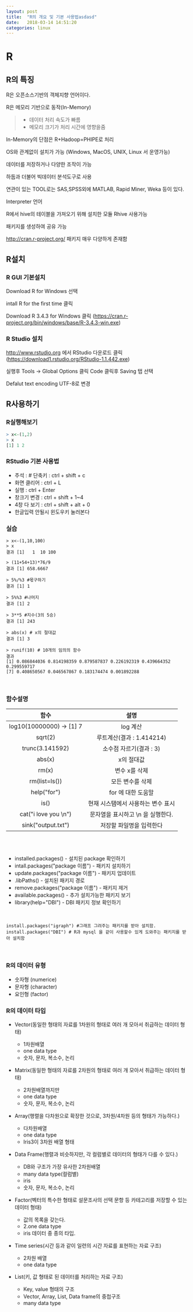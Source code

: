 ```yaml
---
layout: post
title:  "R의 개요 및 기본 사용법asdasd"
date:   2018-03-14 14:51:20
categories: linux
---
```


# R

## R의 특징

R은 오픈소스기반의 객체지향 언어이다.

R은 메모리 기반으로 동작(In-Memory)

> * 데이터 처리 속도가 빠름
> * 메모리 크기가 처리 시간에 영향을줌
>

In-Memory의 단점은 R+Hadoop=PHIPE로 처리

OS와 관계없이 설치가 가능 (Windows, MacOS, UNIX, Linux 서 운영가능)

데이터를 저장하거나 다양한 조작이 가능

하둡과 더불어 빅데이터 분석도구로 사용

연관이 있는 TOOL로는 SAS,SPSS외에 MATLAB, Rapid Miner, Weka 등이 있다.

Interpreter 언어



R에서 hive의 테이블을 가져오기 위해 설치한 모듈 Rhive 사용가능

패키지를 생성하여 공유 가능

http://cran.r-project.org/ 패키지 매우 다양하게 존재함





## R설치

### R GUI 기본설치

Download R for Windows 선택

intall R for the first time 클릭 

Download R 3.4.3 for Windows 클릭 (https://cran.r-project.org/bin/windows/base/R-3.4.3-win.exe)





### R Studio 설치

http://www.rstudio.org 에서 RStudio 다운로드 클릭(https://download1.rstudio.org/RStudio-1.1.442.exe)

실행후 Tools -> Global Options 클릭 Code 클릭후 Saving 탭 선택

Defalut text encoding UTF-8로 변경







## R사용하기



### R실행해보기

```R
> x<-(1,2)
> x
[1] 1 2
```



### RStudio 기본 사용법

* 주석 : # 단축키 : ctrl + shift + c
* 화면 클리어 : ctrl + L
* 실행 : ctrl + Enter
* 창크기 변경 : ctrl + shift + 1~4
* 4창 다 보기 : ctrl + shift + alt + 0
* 한글입력 안될시 윈도우키 눌러본다




### 실습

```
> x<-(1,10,100)
> x
결과 [1]   1  10 100

> (11+54+13)*76/9
결과 [1] 658.6667

> 5%/%3 #몫구하기
결과 [1] 1

> 5%%3 #나머지
결과 [1] 2

> 3**5 #지수(3의 5승)
결과 [1] 243

> abs(x) # x의 절대값
결과 [1] 3

> runif(10) # 10개의 임의의 함수
결과 
[1] 0.086844036 0.814198359 0.879587837 0.226192319 0.439664352 0.299559717
[7] 0.408650567 0.046567867 0.183174474 0.001892288

```
<br>

### 함수설명



|             함수             |                설명                |
| :--------------------------: | :--------------------------------: |
| log10(10000000)   ->   [1] 7 |             log  계산              |
|           sqrt(2)            |     루트계산(결과 : 1.414214)      |
|       trunc(3.141592)        |      소수점 자르기(결과 : 3)       |
|            abs(x)            |             x의 절대값             |
|            rm(x)             |           변수 x를 삭제            |
|        rm(list=ls())         |          모든 변수를 삭제          |
|         help("for")          |         for 에 대한 도움말         |
|             is()             | 현재 시스탬에서 사용하는 변수 표시 |
|     cat("i love you \n")     | 문자열을 표시하고 \n 을 실행한다.  |
|      sink("output.txt")      |      저장할 파일명을 입력한다      |

<br><br>

* installed.packages() - 설치된 package 확인하기
* intall.packages("package 이름") - 패키지 설치하기 
* update.packages("package 이름") - 패키지 업데이트
* .libPaths() - 설치된 패키지 경로
* remove.packages("package 이름") - 패키지 제거
* available.packages() - 추가 설치가능한 패키지 보기
* library(help="DBI") - DBI 패키지 정보 확인하기


<br>


```
install.packages("igraph") #그래프 그려주는 패키지를 받아 설치함.
install.packages("DBI") # R과 mysql 을 같이 사용할수 있게 도와주는 패키지를 받아 설치함
```

<br>

### R의 데이터 유형

* 숫자형 (numerice)
* 문자형 (character)
* 요인형 (factor)





### R의 데이터 타입

* Vector(동일한 형태의 자료를 1차원의 형태로 여러 개 모아서 취급하는 데이터 형태)

  - 1차원배열
  - one data type
  - 숫자, 문자, 복소수, 논리

* Matrix(동일한 형태의 자료를 2차원의 형태로 여러 개 모아서 취급하는 데이터 형태)

  * 2차원배열까지만
  * one data type
  * 숫자, 문자, 복소수, 논리

* Array(행렬을 다차원으로 확장한 것으로, 3차원/4차원 등의 형태가 가능하다.)

  * 다차원배열
  * one data type
  * Iris3이 3차원 배열 형태

* Data Frame(행렬과 비슷하지만, 각 컬럼별로 데이터의 형태가 다를 수 있다.)

  * DB와 구조가 가장 유사한 2차원배열
  * many data type(컬럼별)
  * iris
  * 숫자, 문자, 복소수, 논리

* Factor(벡터의 특수한 형태로 설문조사의 선택 문항 등 카테고리를 저장할 수 있는 데이터 형태)

  * 값의 목록을 갖는다.
  * 2.one data type
  * iris 데이터 중 종의 타입.

* Time series(시간 등과 같이 일련의 시간 자료를 표현하는 자료 구조)

  * 2차원 배열
  * one data type

* List(키, 값 형태로 된 데이터를 처리하는 자료 구조)

  * Key, value 형태의 구조
  * Vector, Array, List, Data frame의 중첩구조
  * many data type
